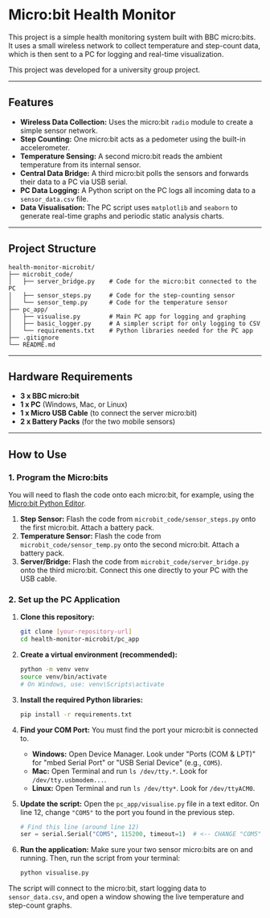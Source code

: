 # Micro:bit Health Monitor

This project is a simple health monitoring system built with BBC micro:bits. It uses a small wireless network to collect temperature and step-count data, which is then sent to a PC for logging and real-time visualization.

This project was developed for a university group project.

-----

## Features

  * **Wireless Data Collection:** Uses the micro:bit `radio` module to create a simple sensor network.
  * **Step Counting:** One micro:bit acts as a pedometer using the built-in accelerometer.
  * **Temperature Sensing:** A second micro:bit reads the ambient temperature from its internal sensor.
  * **Central Data Bridge:** A third micro:bit polls the sensors and forwards their data to a PC via USB serial.
  * **PC Data Logging:** A Python script on the PC logs all incoming data to a `sensor_data.csv` file.
  * **Data Visualisation:** The PC script uses `matplotlib` and `seaborn` to generate real-time graphs and periodic static analysis charts.

-----

## Project Structure

```
health-monitor-microbit/
├── microbit_code/
│   ├── server_bridge.py    # Code for the micro:bit connected to the PC
│   ├── sensor_steps.py     # Code for the step-counting sensor
│   └── sensor_temp.py      # Code for the temperature sensor
├── pc_app/
│   ├── visualise.py        # Main PC app for logging and graphing
│   ├── basic_logger.py     # A simpler script for only logging to CSV
│   └── requirements.txt    # Python libraries needed for the PC app
├── .gitignore
└── README.md
```

-----

## Hardware Requirements

  * **3 x BBC micro:bit**
  * **1 x PC** (Windows, Mac, or Linux)
  * **1 x Micro USB Cable** (to connect the server micro:bit)
  * **2 x Battery Packs** (for the two mobile sensors)

-----

## How to Use

### 1\. Program the Micro:bits

You will need to flash the code onto each micro:bit, for example, using the [Micro:bit Python Editor](https://python.microbit.org/v/3).

1.  **Step Sensor:** Flash the code from `microbit_code/sensor_steps.py` onto the first micro:bit. Attach a battery pack.
2.  **Temperature Sensor:** Flash the code from `microbit_code/sensor_temp.py` onto the second micro:bit. Attach a battery pack.
3.  **Server/Bridge:** Flash the code from `microbit_code/server_bridge.py` onto the third micro:bit. Connect this one directly to your PC with the USB cable.

### 2\. Set up the PC Application

1.  **Clone this repository:**

    ```bash
    git clone [your-repository-url]
    cd health-monitor-microbit/pc_app
    ```

2.  **Create a virtual environment (recommended):**

    ```bash
    python -m venv venv
    source venv/bin/activate  
    # On Windows, use: venv\Scripts\activate
    ```

3.  **Install the required Python libraries:**

    ```bash
    pip install -r requirements.txt
    ```

4.  **Find your COM Port:**
    You must find the port your micro:bit is connected to.

      * **Windows:** Open Device Manager. Look under "Ports (COM & LPT)" for "mbed Serial Port" or "USB Serial Device" (e.g., `COM5`).
      * **Mac:** Open Terminal and run `ls /dev/tty.*`. Look for `/dev/tty.usbmodem...`.
      * **Linux:** Open Terminal and run `ls /dev/tty*`. Look for `/dev/ttyACM0`.

5.  **Update the script:**
    Open the `pc_app/visualise.py` file in a text editor. On line 12, change `"COM5"` to the port you found in the previous step.

    ```python
    # Find this line (around line 12)
    ser = serial.Serial("COM5", 115200, timeout=1)  # <-- CHANGE "COM5"
    ```

6.  **Run the application:**
    Make sure your two sensor micro:bits are on and running. Then, run the script from your terminal:

    ```bash
    python visualise.py
    ```

The script will connect to the micro:bit, start logging data to `sensor_data.csv`, and open a window showing the live temperature and step-count graphs.
